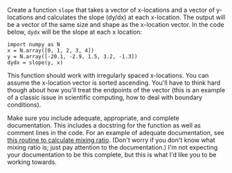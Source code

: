 Create a function `slope` that takes a vector of x-locations and a vector
of y-locations and calculates the slope (dy/dx) at each x-location. The
output will be a vector of the same size and shape as the x-location
vector. In the code below, `dydx` will be the slope at each x location:

    import numpy as N
    x = N.array([0, 1, 2, 3, 4])
    y = N.array([-20.1, -2.9, 1.5, 3.2, -1.3])
    dydx = slope(y, x)

This function should work with irregularly spaced x-locations. You can
assume the x-location vector is sorted ascending. You'll have to think
hard though about how you'll treat the endpoints of the vector (this is
an example of a classic issue in scientific computing, how to deal with
boundary conditions).

Make sure you include adequate, appropriate, and complete
documentation. This includes a docstring for the function
as well as comment lines in the code. For an example of
adequate documentation, see [this routine to calculate mixing
ratio](http://www.johnny-lin.com/py_pkgs/atmqty/lib/mix_ratio.py). (Don't
worry if you don't know what mixing ratio is; just pay attention to the
documentation.) I'm not expecting your documentation to be this complete,
but this is what I'd like you to be working towards.
